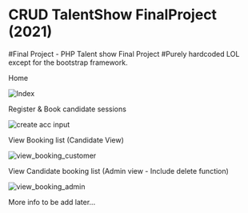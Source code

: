 # CRUD TalentShow FinalProject (2021)

#Final Project - PHP Talent show Final Project
#Purely hardcoded LOL except for the bootstrap framework.

Home

![Index](https://user-images.githubusercontent.com/43557039/175549223-9028f91e-e9ae-4b39-8e33-7c2dee8f341d.PNG)

Register & Book candidate sessions

![create acc input](https://user-images.githubusercontent.com/43557039/175549571-3e9ffe15-6417-4c66-9be7-b9490d9e3995.PNG)

View Booking list (Candidate View)

![view_booking_customer](https://user-images.githubusercontent.com/43557039/175549804-8f73fad1-6894-4659-9b88-311240f7667d.PNG)

View Candidate booking list (Admin view - Include delete function)

![view_booking_admin](https://user-images.githubusercontent.com/43557039/175549860-c430e173-bc61-4e1d-ad20-2601d4776590.PNG)
 
 More info to be add later...
